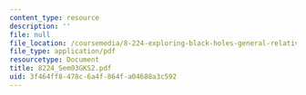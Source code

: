 ```yaml
---
content_type: resource
description: ''
file: null
file_location: /coursemedia/8-224-exploring-black-holes-general-relativity-astrophysics-spring-2003/3f464ff8478c6a4f864fa04688a3c592_8224_Sem03GKS2.pdf
file_type: application/pdf
resourcetype: Document
title: 8224_Sem03GKS2.pdf
uid: 3f464ff8-478c-6a4f-864f-a04688a3c592
---
```

